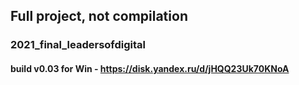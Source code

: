 ## Full project, not compilation
### 2021_final_leadersofdigital
#### build v0.03 for Win - https://disk.yandex.ru/d/jHQQ23Uk70KNoA